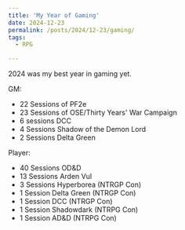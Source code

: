 ```yaml
---
title: 'My Year of Gaming'
date: 2024-12-23
permalink: /posts/2024/12-23/gaming/
tags:
  - RPG

---
```


2024 was my best year in gaming yet.

GM:

- 22 Sessions of PF2e
- 23 Sessions of OSE/Thirty Years' War Campaign
- 6 sessions DCC
- 4 Sessions Shadow of the Demon Lord
- 2 Sessions Delta Green


Player:

- 40 Sessions OD&D
- 13 Sessions Arden Vul
- 3 Sessions Hyperborea (NTRGP Con)
- 1 Session Delta Green (NTRGP Con)
- 1 Session DCC (NTRGP Con)
- 1 Session Shadowdark (NTRPG Con)
- 1 Session AD&D (NTRPG Con)

